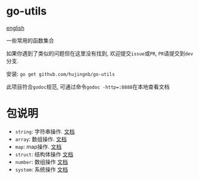 # go-utils

[english](./README.en.md)

一些常用的函数集合

如果你遇到了类似的问题但在这里没有找到, 欢迎提交`issue`或`PR`, `PR`请提交到`dev`分支.

安装: `go get github.com/hujingnb/go-utils`

此项目符合`godoc`规范, 可通过命令`godoc -http=:8888`在本地查看文档

# 包说明

* `string`: 字符串操作. [文档](./string/README.md)
* `array`: 数组操作. [文档](./array/README.md)
* `map`: map操作. [文档](./map/README.md)
* `struct`: 结构体操作 [文档](./struct/README.md)
* `number`: 数组操作 [文档](./number/README.md)
* `system`: 系统操作 [文档](./system/README.md)